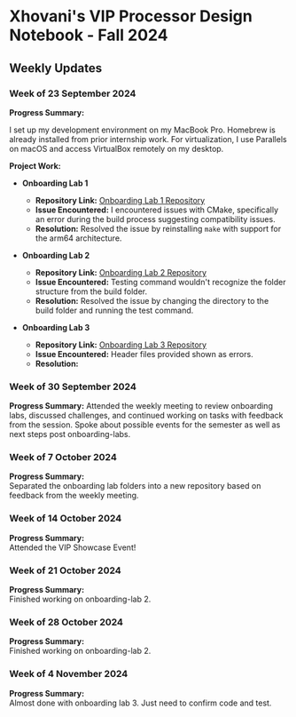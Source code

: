 # Xhovani's VIP Processor Design Notebook - Fall 2024

## Weekly Updates

### Week of 23 September 2024

**Progress Summary:**

I set up my development environment on my MacBook Pro. Homebrew is already
installed from prior internship work. For virtualization, I use Parallels on
macOS and access VirtualBox remotely on my desktop.

**Project Work:**

* **Onboarding Lab 1**
   - **Repository Link:** [Onboarding Lab 1 Repository](https://github.com/XhovaniM8/nyu-processor-onboarding-labs/blob/ec05b7ff31fda2f9afc7407b5a553b8e223571fb/onboarding-lab-1/cmake-test/ReadMe.md)
   - **Issue Encountered:** I encountered issues with CMake, specifically an error during the build process suggesting compatibility issues.
   - **Resolution:** Resolved the issue by reinstalling `make` with support for the arm64 architecture.

* **Onboarding Lab 2**
   - **Repository Link:** [Onboarding Lab 2 Repository](https://github.com/XhovaniM8/nyu-processor-onboarding-labs/blob/ec05b7ff31fda2f9afc7407b5a553b8e223571fb/onboarding-lab-2/ReadMe.md)
   - **Issue Encountered:** Testing command wouldn't recognize the folder structure from the build folder.
   - **Resolution:** Resolved the issue by changing the directory to the build folder and running the test command.

* **Onboarding Lab 3**
   - **Repository Link:** [Onboarding Lab 3 Repository](https://github.com/XhovaniM8/nyu-processor-onboarding-labs/blob/f24167c838cec1fe3059fcbbf12cc2185f78360d/onboarding-lab-3/ReadMe.md)
   - **Issue Encountered:** Header files provided shown as errors.
   - **Resolution:** 


### Week of 30 September 2024

**Progress Summary:**
Attended the weekly meeting to review onboarding labs, discussed challenges, and
continued working on tasks with feedback from the session. Spoke about possible
events for the semester as well as next steps post onboarding-labs.


### Week of 7 October 2024

**Progress Summary:**  
Separated the onboarding lab folders into a new repository based on feedback from the weekly meeting.


### Week of 14 October 2024

**Progress Summary:**  
Attended the VIP Showcase Event!


### Week of 21 October 2024

**Progress Summary:**  
Finished working on onboarding-lab 2.

### Week of 28 October 2024

**Progress Summary:**  
Finished working on onboarding-lab 2.

### Week of 4 November 2024 

**Progress Summary:**  
Almost done with onboarding lab 3. Just need to confirm code and test. 

